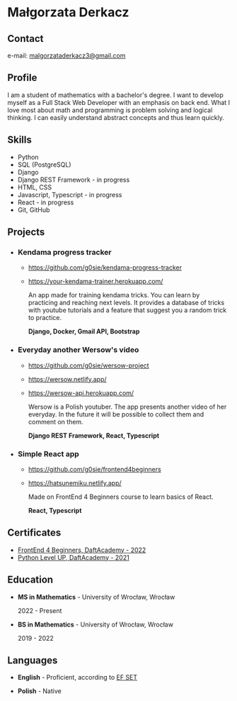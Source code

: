 # Małgorzata Derkacz

## Contact

e-mail: malgorzataderkacz3@gmail.com

## Profile

I am a student of mathematics with a bachelor's degree. I want to develop myself as a Full Stack Web Developer with an emphasis on back end. What I love most about math and programming is problem solving and logical thinking. I can easily understand abstract concepts and thus learn quickly.

## Skills

- Python
- SQL (PostgreSQL)
- Django
- Django REST Framework - in progress
- HTML, CSS
- Javascript, Typescript - in progress
- React - in progress
- Git, GitHub

## Projects

- ### Kendama progress tracker

  - https://github.com/g0sie/kendama-progress-tracker
  - https://your-kendama-trainer.herokuapp.com/

    An app made for training kendama tricks. You can learn by practicing and reaching next levels. It provides a database of tricks with youtube tutorials and a feature that suggest you a random trick to practice.

    **Django, Docker, Gmail API, Bootstrap**

- ### Everyday another Wersow's video

  - https://github.com/g0sie/wersow-project
  - https://wersow.netlify.app/
  - https://wersow-api.herokuapp.com/

    Wersow is a Polish youtuber. The app presents another video of her everyday. In the future it will be possible to collect them and comment on them.

    **Django REST Framework, React, Typescript**

- ### Simple React app

  - https://github.com/g0sie/frontend4beginners
  - https://hatsunemiku.netlify.app/

    Made on FrontEnd 4 Beginners course to learn basics of React.

    **React, Typescript**

## Certificates

- [FrontEnd 4 Beginners, DaftAcademy - 2022](https://drive.google.com/file/d/1xqWvoBXFi1DsfcAzhdgkn5YIHu4EhEBX/view?usp=sharing)
- [Python Level UP, DaftAcademy - 2021](https://drive.google.com/file/d/1CsiVBVhp8BBr9EUAD9se1C0-7-HsN2eV/view?usp=sharing)

## Education

- **MS in Mathematics** - University of Wrocław, Wrocław

  2022 - Present

- **BS in Mathematics** - University of Wrocław, Wrocław

  2019 - 2022

## Languages

- **English** - Proficient, according to [EF SET](https://www.efset.org/cert/5y2Qon)

- **Polish** - Native
